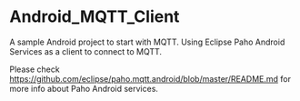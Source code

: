 # Android_MQTT_Client
A sample Android project to start with MQTT. Using Eclipse Paho Android Services as a client to connect to MQTT.

Please check https://github.com/eclipse/paho.mqtt.android/blob/master/README.md for more info about Paho Android services.
